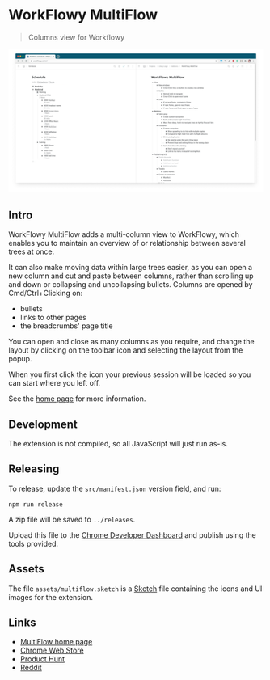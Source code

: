 # WorkFlowy MultiFlow

> Columns view for Workflowy

![screenshot](assets/screenshot.png)


## Intro

WorkFlowy MultiFlow adds a multi-column view to WorkFlowy, which enables you to maintain an overview of or relationship between several trees at once.

It can also make moving data within large trees easier, as you can open a new column and cut and paste between columns, rather than scrolling up and down or collapsing and uncollapsing bullets.
Columns are opened by Cmd/Ctrl+Clicking on:

- bullets
- links to other pages
- the breadcrumbs' page title

You can open and close as many columns as you require, and change the layout by clicking on the toolbar icon and selecting the layout from the popup.

When you first click the icon your previous session will be loaded so you can start where you left off.

See the [home page](https://davestewart.co.uk/products/workflowy-multiflow) for more information.


## Development

The extension is not compiled, so all JavaScript will just run as-is.


## Releasing

To release, update the `src/manifest.json` version field, and run:
```
npm run release
```

A zip file will be saved to `../releases`.

Upload this file to the [Chrome Developer Dashboard](https://chrome.google.com/webstore/devconsole/8051cfa9-44b7-4869-9a94-1843ebf8c388?hl=en-GB) and publish using the tools provided.


## Assets

The file `assets/multiflow.sketch` is a [Sketch](https://www.sketch.com/) file containing the icons and UI images for the extension.


## Links

- [MultiFlow home page](https://davestewart.co.uk/products/workflowy-multiflow)
- [Chrome Web Store](https://chrome.google.com/webstore/detail/workflowy-multiflow/khjdmjcmpolknpccmaaipmidphjokhdf)
- [Product Hunt](https://www.producthunt.com/posts/workflowy-multiflow)
- [Reddit](https://www.reddit.com/r/Workflowy/comments/l9eoqz/workflowy_multiflow_navigate_organise_maintain/)
